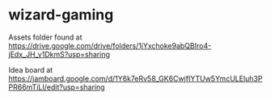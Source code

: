 # wizard-gaming

Assets folder found at https://drive.google.com/drive/folders/1jYxchoke9abQBIro4-jEdx_JH_v1DkmS?usp=sharing

Idea board at https://jamboard.google.com/d/1Y6k7eRv58_GK6CwjfIYTUw5YmcULEluh3PPR66mTiLI/edit?usp=sharing
